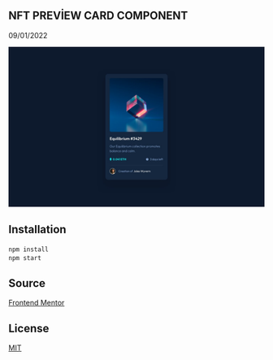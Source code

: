## NFT PREVİEW CARD COMPONENT

09/01/2022

![Desktop](./design/desktop-design.jpg)

## Installation

```bash
npm install
npm start
```

## Source

[Frontend Mentor](https://www.frontendmentor.io/challenges/nft-preview-card-component-SbdUL_w0U)

## License

[MIT](https://choosealicense.com/licenses/mit/)
